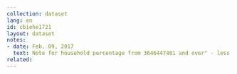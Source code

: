 ```yaml
---
collection: dataset
lang: en
id: cbiehe1721
layout: dataset
notes: 
- date: Feb. 09, 2017
  text: Note for household percentage from 3646447401 and over" - less than 0.1%. <br/> Note for the "Housing, water, electricity, gas and the rest of the fuel" - Ownership housing for households with personal (predominantly owner), the service is free, and the estimated rental value of housing accommodation has been added to the total amount.
related:
---
```

